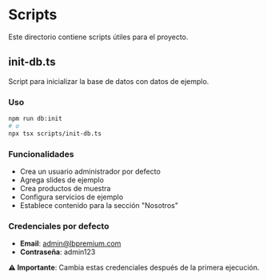 # Scripts

Este directorio contiene scripts útiles para el proyecto.

## init-db.ts

Script para inicializar la base de datos con datos de ejemplo.

### Uso

```bash
npm run db:init
# o
npx tsx scripts/init-db.ts
```

### Funcionalidades

- Crea un usuario administrador por defecto
- Agrega slides de ejemplo
- Crea productos de muestra
- Configura servicios de ejemplo
- Establece contenido para la sección "Nosotros"

### Credenciales por defecto

- **Email**: admin@lbpremium.com
- **Contraseña**: admin123

**⚠️ Importante**: Cambia estas credenciales después de la primera ejecución.
